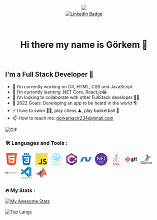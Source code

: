 <div id="header" align="center">
  <img src="https://media.giphy.com/media/M9gbBd9nbDrOTu1Mqx/giphy.gif" width="100"/>
<div/>

<div id="badges" align="center">
  <a href="https://www.linkedin.com/in/gorkemacir">
    <img src="https://img.shields.io/badge/LinkedIn-blue?style=for-the-badge&logo=linkedin&logoColor=white" alt="LinkedIn Badge"/>
  </a>
  <br>
    <img align="center" src="https://komarev.com/ghpvc/?username=gorkemacir&style=flat-square&color=blue" alt=""/>
   
  <br/>

  <br>
  <h1>
  Hi there my name is Görkem 🤙
  
</h1>
  <br/>
<div/>
  
<div align="left">
  
## I'm a Full Stack Developer 🚀

- 🔭 I’m currently working on C#, HTML, CSS and JavaScript
- 🌱 I’m currently learning .NET Core, React.js😂
- 👯 I’m looking to collaborate with other FullStack developer 👩‍💻
- 🥅 2022 Goals: Developing an app to be heard in the world 🌎 
- ⚡ I love to swim 🏊‍♀️, play chess ♟, play basketball 🏀
- 📫 How to reach me: gorkemacir234@gmail.com
<div/>
  
  <div>
<img alt="GIF" src="https://www.pixron.com/assets/img/webdesign.gif" width="500" height="320" />
 <div/>
    
    
  ### :hammer_and_wrench: Languages and Tools :
  <div>
  
  <img src="https://github.com/devicons/devicon/blob/master/icons/html5/html5-original.svg" title="HTML5" alt="HTML" width="40" height="40"/>&nbsp;
  <img src="https://github.com/devicons/devicon/blob/master/icons/css3/css3-plain-wordmark.svg"  title="CSS3" alt="CSS" width="40" height="40"/>&nbsp;
  <img src="https://github.com/devicons/devicon/blob/master/icons/javascript/javascript-original.svg" title="JavaScript" alt="JavaScript" width="40" height="40"/>&nbsp;
  <img src="https://github.com/devicons/devicon/blob/master/icons/react/react-original-wordmark.svg" title="React" alt="React" width="40" height="40"/>&nbsp;
  <img src="https://github.com/devicons/devicon/blob/master/icons/csharp/csharp-original.svg" title="Csharp" alt="Csharp" width="40" height="40"/>&nbsp;
  <img src="https://github.com/devicons/devicon/blob/master/icons/dot-net/dot-net-original.svg" title="Dotnet" alt="Dotnet" width="40" height="40"/>&nbsp;
  <img src="https://github.com/devicons/devicon/blob/master/icons/dotnetcore/dotnetcore-original.svg" title="Dotnetcore" alt="Dotnetcore" width="40" height="40"/>&nbsp;
  <img src="https://github.com/devicons/devicon/blob/master/icons/java/java-original-wordmark.svg" title="Java" alt="Java" width="40" height="40"/>&nbsp;
  <img src="https://github.com/devicons/devicon/blob/master/icons/git/git-original-wordmark.svg" title="Git" alt="Git" width="40" height="40"/>&nbsp;
  <img src="https://github.com/devicons/devicon/blob/master/icons/microsoftsqlserver/microsoftsqlserver-plain-wordmark.svg" title="MsSql" alt="MSSQL" width="40" height="40"/>&nbsp;
  <img src="https://github.com/devicons/devicon/blob/master/icons/visualstudio/visualstudio-plain-wordmark.svg" title="Visual Studio" alt="Visual Studio" width="40" height="40"/>&nbsp;
  <img src="https://github.com/devicons/devicon/blob/master/icons/vscode/vscode-original-wordmark.svg" title="VsCode" alt="VsCode" width="40" height="40"/>&nbsp;
  <img src="https://github.com/devicons/devicon/blob/master/icons/matlab/matlab-original.svg" title="Matlab" alt="Matlab" width="40" height="40"/>&nbsp; 
  </div>
    

  
  ### 🔥 My Stats :
  [![My Awesome Stats](https://awesome-github-stats.azurewebsites.net/user-stats/gorkemacir?cardType=github&theme=tokyonight)](https://git.io/awesome-stats-card)
    <br>
    <br/>
  ![Top Langs](https://github-readme-stats.vercel.app/api/top-langs/?username=gorkemacir&theme=tokyonight)
  
 
